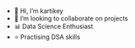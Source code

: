 - 👋 Hi, I’m kartikey
- 💞️ I’m looking to collaborate on projects
- 📊 Data Science Enthusiast 
- ⭐ Practising DSA skills


<!---
kartikey809/kartikey809 is a ✨ special ✨ repository because its `README.md` (this file) appears on your GitHub profile.
You can click the Preview link to take a look at your changes.
--->
